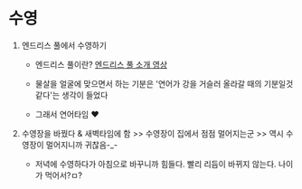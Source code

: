 # 수영

1. 엔드리스 풀에서 수영하기
    * 엔드리스 풀이란? [엔드리스 풀 소개 영상](https://serviceapi.nmv.naver.com/flash/convertIframeTag.nhn?vid=CF391C75BA95AB4D6AD675557D70711EABEE&outKey=V129afedcacf05352b8ae56c6a3282113cd28c5df2d5f0260f79456c6a3282113cd28&width=544&height=306)

    * 물살을 얼굴에 맞으면서 하는 기분은 '연어가 강을 거슬러 올라갈 때의 기분일것 같다'는 생각이 들었다

    * 그래서 연어타임 :heart:

1. 수영장을 바꿨다 & 새벽타임에 함 >> 수영장이 집에서 점점 멀어지는군 >> 역시 수영장이 멀어지니까 귀찮음-_-
    * 저녁에 수영하다가 아침으로 바꾸니까 힘들다. 빨리 리듬이 바뀌지 않는다. 나이가 먹어서?ㅁ?
